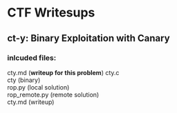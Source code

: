# CTF Writesups

## ct-y: Binary Exploitation with Canary
### inlcuded files: 
cty.md (**writeup for this problem**)
cty.c   
cty (binary)   
rop.py (local solution)   
rop_remote.py (remote solution)   
cty.md (writeup)    
